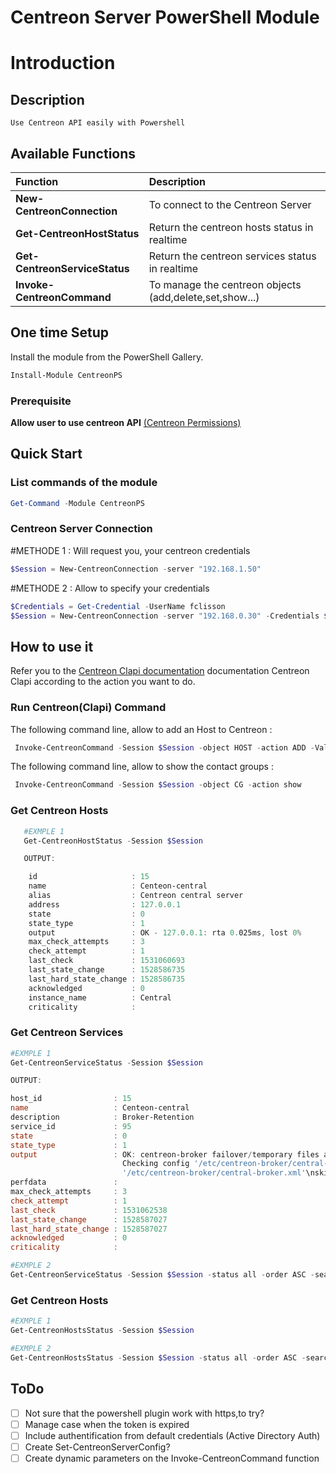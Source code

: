 # Centreon Server PowerShell Module

# Introduction

## Description

    Use Centreon API easily with Powershell

## Available Functions 

|Function | Description |
|:------|:-----------|
| **New-CentreonConnection** | To connect to the Centreon Server|
| **Get-CentreonHostStatus**| Return the centreon hosts status in realtime|
| **Get-CentreonServiceStatus**| Return the centreon services status in realtime |
| **Invoke-CentreonCommand**   | To manage the centreon objects (add,delete,set,show...) |
   

## One time Setup 

Install the module from the PowerShell Gallery.

```powershell
Install-Module CentreonPS
```


### Prerequisite

**Allow user to use centreon API**
<a href="https://documentation.centreon.com/docs/centreon/en/latest/api/api_rest/index.html#permissions">(Centreon Permissions)</a>

## Quick Start

### List commands of the module
```powershell
Get-Command -Module CentreonPS
```

### Centreon Server Connection

#METHODE 1 : Will request you, your centreon credentials 
```powershell
$Session = New-CentreonConnection -server "192.168.1.50"
```

#METHODE 2 : Allow to specify your credentials 
```powershell
$Credentials = Get-Credential -UserName fclisson
$Session = New-CentreonConnection -server "192.168.0.30" -Credentials $Credentials
```

## How to use it

Refer you to the <a href="https://documentation.centreon.com/docs/centreon/en/latest/api/clapi/objects/index.html">Centreon Clapi documentation</a> documentation Centreon Clapi according to the action you want to do.

### Run Centreon(Clapi) Command

The following command line, allow to add an Host to Centreon :
```powershell
 Invoke-CentreonCommand -Session $Session -object HOST -action ADD -Values "test;Test host;127.0.0.1;OS-Linux-SNMP-custom;central;Centreon_platform"
```

The following command line, allow to show the contact groups :
```powershell
 Invoke-CentreonCommand -Session $Session -object CG -action show
```



### Get Centreon Hosts
```powershell
   #EXMPLE 1
   Get-CentreonHostStatus -Session $Session 

   OUTPUT:

    id                     : 15
    name                   : Centeon-central
    alias                  : Centreon central server
    address                : 127.0.0.1
    state                  : 0
    state_type             : 1
    output                 : OK - 127.0.0.1: rta 0.025ms, lost 0%
    max_check_attempts     : 3
    check_attempt          : 1
    last_check             : 1531060693
    last_state_change      : 1528586735
    last_hard_state_change : 1528586735
    acknowledged           : 0
    instance_name          : Central
    criticality            :
```

### Get Centreon Services
```powershell
#EXMPLE 1
Get-CentreonServiceStatus -Session $Session 

OUTPUT:

host_id                : 15
name                   : Centeon-central
description            : Broker-Retention
service_id             : 95
state                  : 0
state_type             : 1
output                 : OK: centreon-broker failover/temporary files are ok
                         Checking config '/etc/centreon-broker/central-rrd.xml'\nskipping temporary: no configuration set\nChecking config 
                         '/etc/centreon-broker/central-broker.xml'\nskipping temporary: no configuration set\n
perfdata               : 
max_check_attempts     : 3
check_attempt          : 1
last_check             : 1531062538
last_state_change      : 1528587027
last_hard_state_change : 1528587027
acknowledged           : 0
criticality            : 

#EXMPLE 2
Get-CentreonServiceStatus -Session $Session -status all -order ASC -search '%rsys%'
```


### Get Centreon Hosts
```powershell
#EXMPLE 1
Get-CentreonHostsStatus -Session $Session 

#EXMPLE 2
Get-CentreonHostsStatus -Session $Session -status all -order ASC -search '%rsys%'
```




## ToDo

- [ ] Not sure that the powershell plugin work with https,to try?
- [ ] Manage case when the token is expired
- [ ] Include authentification from default credentials (Active Directory Auth)
- [ ] Create Set-CentreonServerConfig?
- [ ] Create dynamic parameters on the Invoke-CentreonCommand function
